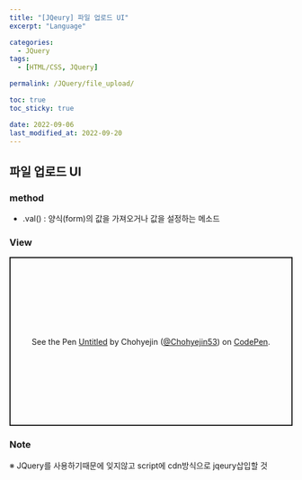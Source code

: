 ```yaml
---
title: "[JQeury] 파일 업로드 UI"
excerpt: "Language"

categories:
  - JQuery
tags:
  - [HTML/CSS, JQuery]

permalink: /JQuery/file_upload/

toc: true
toc_sticky: true

date: 2022-09-06
last_modified_at: 2022-09-20
---
```


## 파일 업로드 UI 

### method
- .val() 
  : 양식(form)의 값을 가져오거나 값을 설정하는 메소드


### View
<p class="codepen" data-height="300" data-default-tab="html,result" data-slug-hash="NWMqeJV" data-user="Chohyejin53" style="height: 300px; box-sizing: border-box; display: flex; align-items: center; justify-content: center; border: 2px solid; margin: 1em 0; padding: 1em;">
  <span>See the Pen <a href="https://codepen.io/Chohyejin53/pen/NWMqeJV">
  Untitled</a> by Chohyejin (<a href="https://codepen.io/Chohyejin53">@Chohyejin53</a>)
  on <a href="https://codepen.io">CodePen</a>.</span>
</p>
<script async src="https://cpwebassets.codepen.io/assets/embed/ei.js"></script>


### Note
※ JQuery를 사용하기때문에 잊지않고 script에 cdn방식으로 jqeury삽입할 것 
